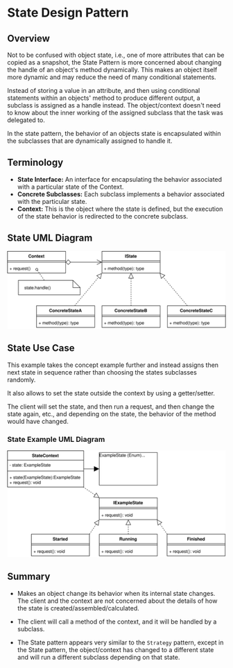 # State Design Pattern

## Overview

Not to be confused with object state, i.e., one of more attributes that can be copied as a snapshot, the State Pattern is more concerned about changing the handle of an object's method dynamically. This makes an object itself more dynamic and may reduce the need of many conditional statements.

Instead of storing a value in an attribute, and then using conditional statements within an objects' method to produce different output, a subclass is assigned as a handle instead. The object/context doesn't need to know about the inner working of the assigned subclass that the task was delegated to.

In the state pattern, the behavior of an objects state is encapsulated within the subclasses that are dynamically assigned to handle it.

## Terminology

- **State Interface:** An interface for encapsulating the behavior associated with a particular state of the Context.
- **Concrete Subclasses:** Each subclass implements a behavior associated with the particular state.
- **Context:** This is the object where the state is defined, but the execution of the state behavior is redirected to the concrete subclass.

## State UML Diagram

![state concept](diagrams/state_concept.svg)

## State Use Case

This example takes the concept example further and instead assigns then next state in sequence rather than choosing the states subclasses randomly.

It also allows to set the state outside the context by using a getter/setter.

The client will set the state, and then run a request, and then change the state again, etc., and depending on the state, the behavior of the method would have changed.

### State Example UML Diagram

![state example](diagrams/state_example.svg)

## Summary

- Makes an object change its behavior when its internal state changes.
  The client and the context are not concerned about the details of how the state is created/assembled/calculated.

- The client will call a method of the context, and it will be handled by a subclass.

- The State pattern appears very similar to the `Strategy` pattern, except in the State pattern, the object/context has changed to a different state and will run a different subclass depending on that state.

